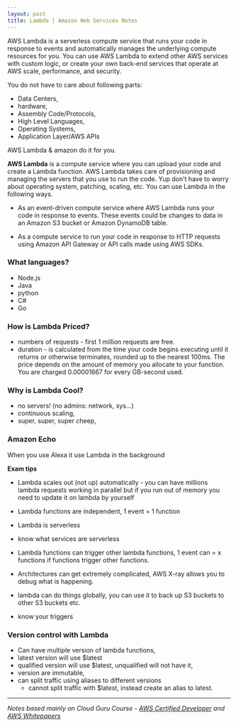 ```yaml
---
layout: post
title: Lambda | Amazon Web Services Notes 
---
```


AWS Lambda is a serverless compute service that runs your code in response to events and automatically manages the underlying compute resources for you. You can use AWS Lambda to extend other AWS services with custom logic, or create your own back-end services that operate at AWS scale, performance, and security.

You do not have to care about following parts:
- Data Centers, 
- hardware, 
- Assembly Code/Protocols, 
- High Level Languages, 
- Operating Systems, 
- Application Layer/AWS APIs

AWS Lambda & amazon do it for you. 

**AWS Lambda** is a compute service where you can upload your code and create a Lambda function. AWS Lambda takes care of provisioning and managing the servers that you use to run the code. Yup don't have to worry about operating system, patching, scaling, etc. You can use Lambda in the following ways. 

- As an event-driven compute service where AWS Lambda runs your code in response to events. These events could be changes to data in an Amazon S3 bucket or Amazon DynamoDB table. 

- As a compute service to run your code in response to HTTP requests using Amazon API Gateway or API calls made using AWS SDKs. 


### What languages?

- Node.js
- Java
- python
- C#
- Go

### How is Lambda Priced?

- numbers of requests - first 1 million requests are free. 
- duration - is calculated from the time your code begins executing until it returns or otherwise terminates, rounded up to the nearest 100ms. The price depends on the amount of memory you allocate to your function. You are charged 0.00001667 for every GB-second used. 

### Why is Lambda Cool?

- no servers! (no admins: network, sys...)
- continuous scaling, 
- super, super, super cheep, 

### Amazon Echo

When you use Alexa it use Lambda in the background

**Exam tips** 
- Lambda scales out (not up) automatically - you can have millions lambda requests working in parallel but if you run out of memory you need to update it on lambda by yourself 
- Lambda functions are independent, 1 event = 1 function 
- Lambda is serverless
- know what services are serverless
- Lambda functions can trigger other lambda functions, 1 event can = x functions if functions trigger other functions. 

- Architectures can get extremely complicated, AWS X-ray allows you to debug what is happening.
- lambda can do things globally, you can use it to back up S3 buckets to other S3 buckets etc. 
- know your triggers

### Version control with Lambda

- Can have multiple version of lambda functions, 
- latest version will use $latest
- qualified version will use $latest, unqualified will not have it, 
- version are immutable, 
- can split traffic using aliases to different versions
	- cannot split traffic with $latest, instead create an alias to latest.

------------
*Notes based mainly on Cloud Guru Course - [AWS Certified Developer](https://acloud.guru/learn/aws-certified-developer-associate-june-2018) and [AWS Whitepapers](https://aws.amazon.com/whitepapers/)*